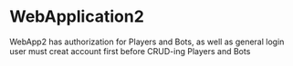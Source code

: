 # WebApplication2

WebApp2 has authorization for Players and Bots, as well as general login
user must creat account first before CRUD-ing Players and Bots
